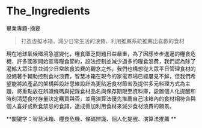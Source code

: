 # The_Ingredients
畢業專題-摘要
> 打造虛擬冰箱，減少日常生活的浪費，利用推薦系統推薦出喜歡的食材

現在地球氣候環境急遽變化，糧食匱乏問題日益嚴重，為了因應步步進逼的糧食危機，許多國家開始宣導糧食節約，設法控制並減少過多的糧食浪費，我們認為除了灌輸大眾注意並減少日常飲食浪費的觀念之外，我們也構想從大眾平日管理食材的設備著手輔助控制食材浪費，智慧冰箱在現今的家電市場已經屢見不鮮，但我們希望能將該產品的架構與設計思維設計為更貼近食材節省及提供多元料理方式為主題，將重點放在辨識條碼與紀錄食材品名與保存期限至資料庫，設置個人化提醒和時刻清楚食材存量決定購買與否，並用演算法優先推薦自己冰箱內的食材相符合與個人喜好或飲食禁忌的食譜，達成善加利用食材來減少食材浪費的願景。

**關鍵字：智慧冰箱、糧食危機、條碼辨識、個人化提醒、演算法推薦 **

